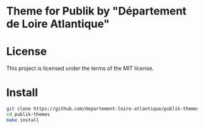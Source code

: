 # Theme for Publik by "Département de Loire Atlantique"

# License

This project is licensed under the terms of the MIT license.

# Install

```bash
git clone https://github.com/departement-loire-atlantique/publik-themes --recurse-submodules
cd publik-themes
make install
```
